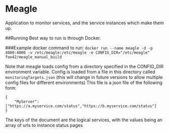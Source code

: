 # Meagle

Application to monitor services, and the service instances which make them up.

##Running
Best way to run is through Docker.

###Example docker command to run:
`docker run --name meagle -d -p 4000:4000 -v /etc/meagle:/etc/meagle -e CONFIG_DIR="/etc/meagle" foo42/meagle_manual_build`

Note that meagle loads config from a directory specified in the CONFIG_DIR environment variable. Config is loaded from a file in this directory called `monitoringTargets.json` (this will change in future versions to allow multiple config files for different environments) This file is a json file of the following form:

```
{
	"MyServer": ["https://a.myservice.com/status","https://b.myservice.com/status"]
}

```
The keys of the document are the logical services, with the values being an array of urls to instance status pages
